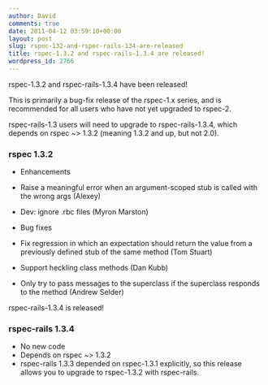 ```yaml
---
author: David
comments: true
date: 2011-04-12 03:59:10+00:00
layout: post
slug: rspec-132-and-rspec-rails-134-are-released
title: rspec-1.3.2 and rspec-rails-1.3.4 are released!
wordpress_id: 2766
---
```


rspec-1.3.2 and rspec-rails-1.3.4 have been released!

This is primarily a bug-fix release of the rspec-1.x series, and is recommended for all users who have not yet upgraded to rspec-2.

rspec-rails-1.3 users will need to upgrade to rspec-rails-1.3.4, which depends on rspec ~> 1.3.2 (meaning 1.3.2 and up, but not 2.0).

### rspec 1.3.2

* Enhancements
 * Raise a meaningful error when an argument-scoped stub is called with the
   wrong args (Alexey)
 * Dev: ignore .rbc files (Myron Marston)

* Bug fixes
 * Fix regression in which an expectation should return the value from a
   previously defined stub of the same method (Tom Stuart)
 * Support heckling class methods (Dan Kubb)
 * Only try to pass messages to the superclass if the superclass responds to
   the method (Andrew Selder)

rspec-rails-1.3.4 is released!

### rspec-rails 1.3.4

* No new code
* Depends on rspec ~> 1.3.2
 * rspec-rails 1.3.3 depended on rspec-1.3.1 explicitly, so this
   release allows you to upgrade to rspec-1.3.2 with rspec-rails.


